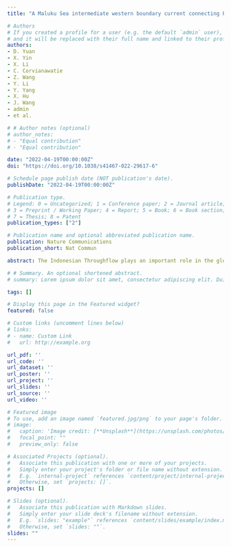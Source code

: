 ```yaml
---
title: "A Maluku Sea intermediate western boundary current connecting Pacific Ocean circulation to the Indonesian Throughflow"

# Authors
# If you created a profile for a user (e.g. the default `admin` user), write the username (folder name) here 
# and it will be replaced with their full name and linked to their profile.
authors:
- D. Yuan
- X. Yin
- X. Li
- C. Corvianawatie
- Z. Wang
- Y. Li
- Y. Yang
- X. Hu
- J. Wang
- admin
- et al.

# # Author notes (optional)
# author_notes:
# - "Equal contribution"
# - "Equal contribution"

date: "2022-04-19T00:00:00Z"
doi: "https://doi.org/10.1038/s41467-022-29617-6"

# Schedule page publish date (NOT publication's date).
publishDate: "2022-04-19T00:00:00Z"

# Publication type.
# Legend: 0 = Uncategorized; 1 = Conference paper; 2 = Journal article;
# 3 = Preprint / Working Paper; 4 = Report; 5 = Book; 6 = Book section;
# 7 = Thesis; 8 = Patent
publication_types: ["2"]

# Publication name and optional abbreviated publication name.
publication: Nature Communications
publication_short: Nat Commun

abstract: The Indonesian Throughflow plays an important role in the global ocean circulation and climate. Existing studies of the Indonesian Throughflow have focused on the Makassar Strait and the exit straits, where the upper thermocline currents carry North Pacific waters to the Indian Ocean. Here we show, using mooring observations, that a previous unknown intermediate western boundary current (with the core at ~1000 m depth) exists in the Maluku Sea, which transports intermediate waters (primarily the Antarctic Intermediate Water) from the Pacific into the Seram-Banda Seas through the Lifamatola Passage above the bottom overflow. Our results suggest the importance of the western boundary current in global ocean intermediate circulation and overturn. We anticipate that our study is the beginning of more extensive investigations of the intermediate circulation of the Indo-Pacific ocean in global overturn, which shall improve our understanding of ocean heat and CO2 storages significantly.

# # Summary. An optional shortened abstract.
# summary: Lorem ipsum dolor sit amet, consectetur adipiscing elit. Duis posuere tellus ac convallis placerat. Proin tincidunt magna sed ex sollicitudin condimentum.

tags: []

# Display this page in the Featured widget?
featured: false

# Custom links (uncomment lines below)
# links:
# - name: Custom Link
#   url: http://example.org

url_pdf: ''
url_code: ''
url_dataset: ''
url_poster: ''
url_project: ''
url_slides: ''
url_source: ''
url_video: ''

# Featured image
# To use, add an image named `featured.jpg/png` to your page's folder. 
# image:
#   caption: 'Image credit: [**Unsplash**](https://unsplash.com/photos/pLCdAaMFLTE)'
#   focal_point: ""
#   preview_only: false

# Associated Projects (optional).
#   Associate this publication with one or more of your projects.
#   Simply enter your project's folder or file name without extension.
#   E.g. `internal-project` references `content/project/internal-project/index.md`.
#   Otherwise, set `projects: []`.
projects: []

# Slides (optional).
#   Associate this publication with Markdown slides.
#   Simply enter your slide deck's filename without extension.
#   E.g. `slides: "example"` references `content/slides/example/index.md`.
#   Otherwise, set `slides: ""`.
slides: ""
---
```


<!-- {{% callout note %}}
Click the *Cite* button above to demo the feature to enable visitors to import publication metadata into their reference management software.
{{% /callout %}}

{{% callout note %}}
Create your slides in Markdown - click the *Slides* button to check out the example.
{{% /callout %}}

Supplementary notes can be added here, including [code, math, and images](https://wowchemy.com/docs/writing-markdown-latex/). -->
